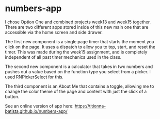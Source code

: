 # numbers-app

I chose Option One and combined projects week13 and week15 together. There are two different apps stored inside of this new main one that are accessible via the home screen and side drawer.

The first new component is a single page timer that starts the moment you click on the page. It uses a dispatch to allow you to top, start, and reset the timer. This was made during the week15 assignment, and is completely independent of all past timer mechanics used in the class.

The second new component is a calculator that takes in two numbers and pushes out a value based on the function type you select from a picker. I used RNPickerSelect for this. 

The third component is an About Me that contains a toggle, allowing me to change the color theme of the page and content with just the click of a button.







See an online version of app here: https://titionna-batista.github.io/numbers-app/
